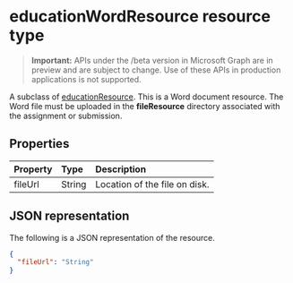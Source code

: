 # educationWordResource resource type

> **Important:** APIs under the /beta version in Microsoft Graph are in preview and are subject to change. Use of these APIs in production applications is not supported.

A subclass of [educationResource](educationresource.md). This is a Word document resource. The Word file must be uploaded in the **fileResource** directory associated with the 
assignment or submission.


## Properties
| Property	   | Type	|Description|
|:---------------|:--------|:----------|
|fileUrl|String|Location of the file on disk.|

## JSON representation

The following is a JSON representation of the resource.

<!-- {
  "blockType": "resource",
  "optionalProperties": [

  ],
  "@odata.type": "microsoft.graph.educationWordResource"
}-->

```json
{
  "fileUrl": "String"
}

```

<!-- uuid: 8fcb5dbc-d5aa-4681-8e31-b001d5168d79
2015-10-25 14:57:30 UTC -->
<!-- {
  "type": "#page.annotation",
  "description": "educationWordResource resource",
  "keywords": "",
  "section": "documentation",
  "tocPath": ""
}-->